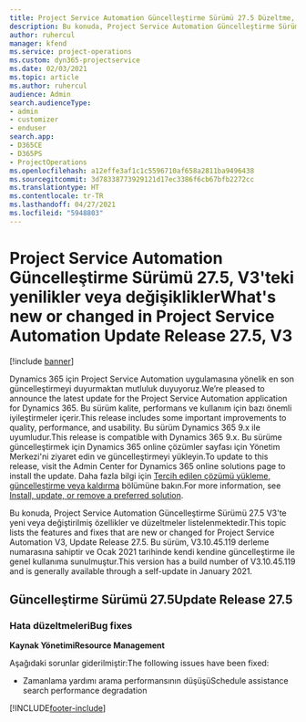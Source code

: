 ```yaml
---
title: Project Service Automation Güncelleştirme Sürümü 27.5 Düzeltme, V3'teki yenilikler veya değişiklikler
description: Bu konuda, Project Service Automation Güncelleştirme Sürümü 27.5 Düzeltme, V3'te yeni veya değiştirilmiş özellikler ve düzeltmeler listelenmektedir.
author: ruhercul
manager: kfend
ms.service: project-operations
ms.custom: dyn365-projectservice
ms.date: 02/03/2021
ms.topic: article
ms.author: ruhercul
audience: Admin
search.audienceType:
- admin
- customizer
- enduser
search.app:
- D365CE
- D365PS
- ProjectOperations
ms.openlocfilehash: a12effe3af1c1c5596710af658a2811ba9496438
ms.sourcegitcommit: 3d78338773929121d17ec3386f6cb67bfb2272cc
ms.translationtype: HT
ms.contentlocale: tr-TR
ms.lasthandoff: 04/27/2021
ms.locfileid: "5948803"
---
```

# <a name="whats-new-or-changed-in-project-service-automation-update-release-275-v3"></a><span data-ttu-id="5a349-103">Project Service Automation Güncelleştirme Sürümü 27.5, V3'teki yenilikler veya değişiklikler</span><span class="sxs-lookup"><span data-stu-id="5a349-103">What's new or changed in Project Service Automation Update Release 27.5, V3</span></span>

[!include [banner](../includes/psa-now-project-operations.md)]

<span data-ttu-id="5a349-104">Dynamics 365 için Project Service Automation uygulamasına yönelik en son güncelleştirmeyi duyurmaktan mutluluk duyuyoruz.</span><span class="sxs-lookup"><span data-stu-id="5a349-104">We’re pleased to announce the latest update for the Project Service Automation application for Dynamics 365.</span></span> <span data-ttu-id="5a349-105">Bu sürüm kalite, performans ve kullanım için bazı önemli iyileştirmeler içerir.</span><span class="sxs-lookup"><span data-stu-id="5a349-105">This release includes some important improvements to quality, performance, and usability.</span></span> <span data-ttu-id="5a349-106">Bu sürüm Dynamics 365 9.x ile uyumludur.</span><span class="sxs-lookup"><span data-stu-id="5a349-106">This release is compatible with Dynamics 365 9.x.</span></span> <span data-ttu-id="5a349-107">Bu sürüme güncelleştirmek için Dynamics 365 online çözümler sayfası için Yönetim Merkezi'ni ziyaret edin ve güncelleştirmeyi yükleyin.</span><span class="sxs-lookup"><span data-stu-id="5a349-107">To update to this release, visit the Admin Center for Dynamics 365 online solutions page to install the update.</span></span> <span data-ttu-id="5a349-108">Daha fazla bilgi için [Tercih edilen çözümü yükleme, güncelleştirme veya kaldırma](/power-platform/admin/install-remove-preferred-solution) bölümüne bakın.</span><span class="sxs-lookup"><span data-stu-id="5a349-108">For more information, see [Install, update, or remove a preferred solution](/power-platform/admin/install-remove-preferred-solution).</span></span>

<span data-ttu-id="5a349-109">Bu konuda, Project Service Automation Güncelleştirme Sürümü 27.5 V3'te yeni veya değiştirilmiş özellikler ve düzeltmeler listelenmektedir.</span><span class="sxs-lookup"><span data-stu-id="5a349-109">This topic lists the features and fixes that are new or changed for Project Service Automation V3, Update Release 27.5.</span></span> <span data-ttu-id="5a349-110">Bu sürüm, V3.10.45.119 derleme numarasına sahiptir ve Ocak 2021 tarihinde kendi kendine güncelleştirme ile genel kullanıma sunulmuştur.</span><span class="sxs-lookup"><span data-stu-id="5a349-110">This version has a build number of V3.10.45.119 and is generally available through a self-update in January 2021.</span></span>

## <a name="update-release-275"></a><span data-ttu-id="5a349-111">Güncelleştirme Sürümü 27.5</span><span class="sxs-lookup"><span data-stu-id="5a349-111">Update Release 27.5</span></span>

### <a name="bug-fixes"></a><span data-ttu-id="5a349-112">Hata düzeltmeleri</span><span class="sxs-lookup"><span data-stu-id="5a349-112">Bug fixes</span></span>


<span data-ttu-id="5a349-113">**Kaynak Yönetimi**</span><span class="sxs-lookup"><span data-stu-id="5a349-113">**Resource Management**</span></span>

<span data-ttu-id="5a349-114">Aşağıdaki sorunlar giderilmiştir:</span><span class="sxs-lookup"><span data-stu-id="5a349-114">The following issues have been fixed:</span></span>

- <span data-ttu-id="5a349-115">Zamanlama yardımı arama performansının düşüşü</span><span class="sxs-lookup"><span data-stu-id="5a349-115">Schedule assistance search performance degradation</span></span>


[!INCLUDE[footer-include](../includes/footer-banner.md)]